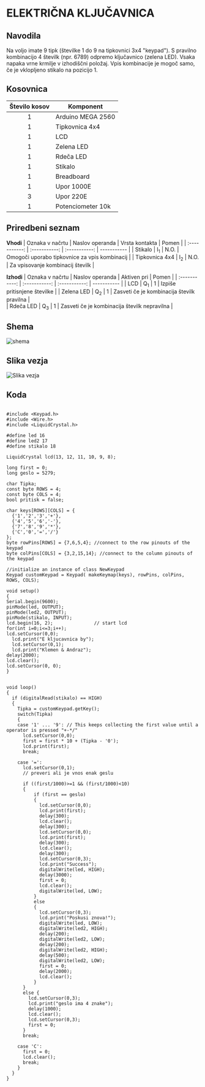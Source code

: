 # ELEKTRIČNA KLJUČAVNICA
## Navodila
Na voljo imate 9 tipk (številke 1 do 9 na tipkovnici 3x4 "keypad"). S pravilno kombinacijo 4 številk (npr. 6789) odpremo ključavnico (zelena LED). Vsaka napaka vrne krmilje v izhodiščni položaj. Vpis kombinacije je mogoč samo, če je vklopljeno stikalo na pozicijo 1. 

## Kosovnica

| Število kosov |    Komponent   |
| :-----------: |    ----------- |
|       1       | Arduino MEGA 2560    |
|       1       | Tipkovnica 4x4 |
|       1       | LCD            | 
|       1       | Zelena LED     | 
|    1          | Rdeča LED    |
|     1         | Stikalo        |
|    1          | Breadboard     |
|    1          | Upor 1000E     |
|    3          | Upor 220E     |
|    1          | Potenciometer 10k     |


## Priredbeni seznam

**Vhodi**
| Oznaka v načrtu |    Naslov operanda   |    Vrsta kontakta   |    Pomen   |
| :-----------: |    :-----------: |  :-----------:     |    -----------  |
|       Stikalo      |  I<sub>1</sub>     |       N.O.       | Omogoči uporabo tipkovnice za vpis kombinacij             |
|       Tipkovnica 4x4       | I<sub>2</sub>       |       N.O.       | Za vpisovanje kombinacij številk             |      


**Izhodi**
| Oznaka v načrtu |    Naslov operanda   |    Aktiven pri   |    Pomen   |
| :-----------: |    :-----------: |  :-----------:     |    -----------  |
|      LCD       |  Q<sub>1</sub>     |       1       |     Izpiše pritisnjene številke         |
|       Zelena LED      | Q<sub>2</sub>       |       1       |    Zasveti če je kombinacija številk pravilna          |    
|      Rdeča LED       | Q<sub>3</sub>       |       1       |       Zasveti če je kombinacija številk nepravilna       |   



## Shema
![shema](https://user-images.githubusercontent.com/123487347/230125680-92dbe2e2-ed9c-4b9e-a125-9d955d77aa6a.png)


## Slika vezja
![Slika vezja](https://github.com/Snicl/projekt_ELEKTRICNA_KLJUCAVNICA/blob/main/Slika%20vezja.jpg?raw=true)


## Koda

```

#include <Keypad.h>
#include <Wire.h> 
#include <LiquidCrystal.h>

#define led 16
#define led2 17
#define stikalo 18

LiquidCrystal lcd(13, 12, 11, 10, 9, 8);

long first = 0;
long geslo = 5279;

char Tipka;
const byte ROWS = 4;
const byte COLS = 4;
bool pritisk = false;

char keys[ROWS][COLS] = {
  {'1','2','3','+'},
  {'4','5','6','-'},
  {'7','8','9','*'},
  {'C','0','=','/'}
};
byte rowPins[ROWS] = {7,6,5,4}; //connect to the row pinouts of the keypad
byte colPins[COLS] = {3,2,15,14}; //connect to the column pinouts of the keypad

//initialize an instance of class NewKeypad
Keypad customKeypad = Keypad( makeKeymap(keys), rowPins, colPins, ROWS, COLS); 

void setup()
{
Serial.begin(9600);
pinMode(led, OUTPUT);
pinMode(led2, OUTPUT);
pinMode(stikalo, INPUT);
lcd.begin(16, 2);               // start lcd
for(int i=0;i<=3;i++);
lcd.setCursor(0,0);
  lcd.print("E kljucavnica by");
  lcd.setCursor(0,1);
  lcd.print("Klemen & Andraz");
delay(2000);
lcd.clear();
lcd.setCursor(0, 0);
}


void loop()
{
  if (digitalRead(stikalo) == HIGH)                            
  {
    Tipka = customKeypad.getKey();
    switch(Tipka) 
    {
    case '1' ... '9': // This keeps collecting the first value until a operator is pressed "+-*/"
      lcd.setCursor(0,0);
      first = first * 10 + (Tipka - '0');
      lcd.print(first);
      break;
  
    case '=':
      lcd.setCursor(0,1);
      // preveri ali je vnos enak geslu
    
      if ((first/1000)>=1 && (first/1000)<10)
      {
          if (first == geslo)
          {
            lcd.setCursor(0,0);
            lcd.print(first);
            delay(300);
            lcd.clear();
            delay(300);
            lcd.setCursor(0,0);
            lcd.print(first);
            delay(300);
            lcd.clear();
            delay(300);
            lcd.setCursor(0,3);
            lcd.print("Success");
            digitalWrite(led, HIGH);
            delay(3000);
            first = 0;
            lcd.clear();
            digitalWrite(led, LOW);
          }  
          else
          {
            lcd.setCursor(0,3);
            lcd.print("Poskusi znova!");
            digitalWrite(led, LOW);
            digitalWrite(led2, HIGH);
            delay(200);
            digitalWrite(led2, LOW);
            delay(200);
            digitalWrite(led2, HIGH);
            delay(500);
            digitalWrite(led2, LOW);
            first = 0;
            delay(2000);
            lcd.clear();
          }
      }
      else {
        lcd.setCursor(0,3);   
        lcd.print("geslo ima 4 znake");
        delay(1000);
        lcd.clear();
        lcd.setCursor(0,3);
        first = 0;
      }
      break;
  
    case 'C':
      first = 0;
      lcd.clear();
      break;
    }
  } 
}


```


